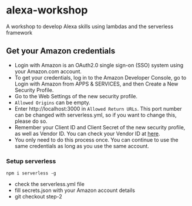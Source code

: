 # alexa-workshop

A workshop to develop Alexa skills using lambdas and the serverless framework

## Get your Amazon credentials

- Login with Amazon is an OAuth2.0 single sign-on (SSO) system using your Amazon.com account.
- To get your credentials, log in to the Amazon Developer Console, go to Login with Amazon from APPS & SERVICES, and then Create a New Security Profile.
- Go to the Web Settings of the new security profile.
- `Allowed Origins` can be empty.
- Enter http://localhost:3000 in `Allowed Return URLs`. This port number can be changed with serverless.yml, so if you want to change this, please do so.
- Remember your Client ID and Client Secret of the new security profile, as well as Vendor ID. You can check your Vendor ID at [here](https://developer.amazon.com/mycid.html).
- You only need to do this process once. You can continue to use the same credentials as long as you use the same account.

### Setup serverless

`npm i serverless -g`

- check the serverless.yml file
- fill secrets.json with your Amazon account details
- git checkout step-2
